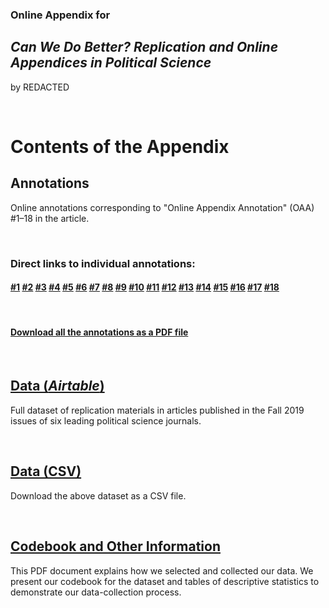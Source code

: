 ### Online Appendix for

## *Can We Do Better? Replication and Online Appendices in Political Science*

by REDACTED

&nbsp;  

# Contents of the Appendix


## Annotations

Online annotations corresponding to &quot;Online Appendix Annotation&quot; (OAA) #1–18 in the article.  

&nbsp;  

### Direct links to individual annotations:

  

#### [#1](https://github.com/for-anonymous-review/Appendices/wiki/Annotation-1) [#2](https://github.com/for-anonymous-review/Appendices/wiki/Annotation-2) [#3](https://github.com/for-anonymous-review/Appendices/wiki/Annotation-3) [#4](https://github.com/for-anonymous-review/Appendices/wiki/Annotation-4) [#5](https://github.com/for-anonymous-review/Appendices/wiki/Annotation-5) [#6](https://github.com/for-anonymous-review/Appendices/wiki/Annotation-6) [#7](https://github.com/for-anonymous-review/Appendices/wiki/Annotation-7) [#8](https://github.com/for-anonymous-review/Appendices/wiki/Annotation-8) [#9](https://github.com/for-anonymous-review/Appendices/wiki/Annotation-9) [#10](https://github.com/for-anonymous-review/Appendices/wiki/Annotation-10) [#11](https://github.com/for-anonymous-review/Appendices/wiki/Annotation-11) [#12](https://github.com/for-anonymous-review/Appendices/wiki/Annotation-12) [#13](https://github.com/for-anonymous-review/Appendices/wiki/Annotation-13) [#14](https://github.com/for-anonymous-review/Appendices/wiki/Annotation-14) [#15](https://github.com/for-anonymous-review/Appendices/wiki/Annotation-15) [#16](https://github.com/for-anonymous-review/Appendices/wiki/Annotation-16) [#17](https://github.com/for-anonymous-review/Appendices/wiki/Annotation-17) [#18](https://github.com/for-anonymous-review/Appendices/wiki/Annotation-18)

&nbsp;  

#### [Download all the annotations as a PDF file](https://github.com/for-anonymous-review/Appendices/blob/master/Online_Annotations.pdf)

&nbsp;  

## [Data (*Airtable*)](https://airtable.com/shrDpVACifLN11Umw)

Full dataset of replication materials in articles published in the Fall 2019 issues of six leading political science journals.

&nbsp;  


## [Data (CSV)](https://github.com/for-anonymous-review/Appendices/blob/master/Appendices_Dataset.csv)

Download the above dataset as a CSV file.

&nbsp;  


## [Codebook and Other Information](https://github.com/for-anonymous-review/Appendices/blob/master/Codebook.pdf)

This PDF document explains how we selected and collected our data. We present our codebook for the dataset and tables of descriptive statistics to demonstrate our data-collection process.
